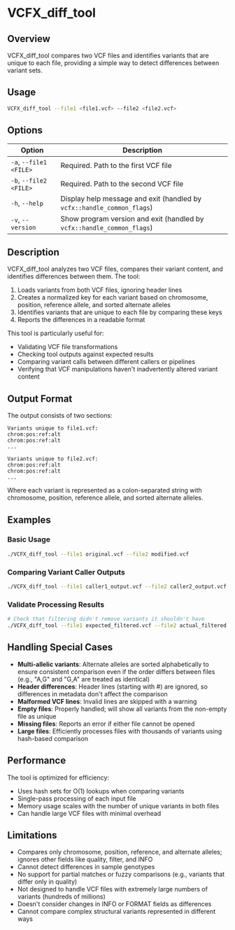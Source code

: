 # VCFX_diff_tool

## Overview

VCFX_diff_tool compares two VCF files and identifies variants that are unique to each file, providing a simple way to detect differences between variant sets.

## Usage

```bash
VCFX_diff_tool --file1 <file1.vcf> --file2 <file2.vcf>
```

## Options

| Option | Description |
|--------|-------------|
| `-a`, `--file1 <FILE>` | Required. Path to the first VCF file |
| `-b`, `--file2 <FILE>` | Required. Path to the second VCF file |
| `-h`, `--help` | Display help message and exit (handled by `vcfx::handle_common_flags`) |
| `-v`, `--version` | Show program version and exit (handled by `vcfx::handle_common_flags`) |

## Description

VCFX_diff_tool analyzes two VCF files, compares their variant content, and identifies differences between them. The tool:

1. Loads variants from both VCF files, ignoring header lines
2. Creates a normalized key for each variant based on chromosome, position, reference allele, and sorted alternate alleles
3. Identifies variants that are unique to each file by comparing these keys
4. Reports the differences in a readable format

This tool is particularly useful for:
- Validating VCF file transformations
- Checking tool outputs against expected results
- Comparing variant calls between different callers or pipelines
- Verifying that VCF manipulations haven't inadvertently altered variant content

## Output Format

The output consists of two sections:

```
Variants unique to file1.vcf:
chrom:pos:ref:alt
chrom:pos:ref:alt
...

Variants unique to file2.vcf:
chrom:pos:ref:alt
chrom:pos:ref:alt
...
```

Where each variant is represented as a colon-separated string with chromosome, position, reference allele, and sorted alternate alleles.

## Examples

### Basic Usage

```bash
./VCFX_diff_tool --file1 original.vcf --file2 modified.vcf
```

### Comparing Variant Caller Outputs

```bash
./VCFX_diff_tool --file1 caller1_output.vcf --file2 caller2_output.vcf > caller_differences.txt
```

### Validate Processing Results

```bash
# Check that filtering didn't remove variants it shouldn't have
./VCFX_diff_tool --file1 expected_filtered.vcf --file2 actual_filtered.vcf
```

## Handling Special Cases

- **Multi-allelic variants**: Alternate alleles are sorted alphabetically to ensure consistent comparison even if the order differs between files (e.g., "A,G" and "G,A" are treated as identical)
- **Header differences**: Header lines (starting with #) are ignored, so differences in metadata don't affect the comparison
- **Malformed VCF lines**: Invalid lines are skipped with a warning
- **Empty files**: Properly handled; will show all variants from the non-empty file as unique
- **Missing files**: Reports an error if either file cannot be opened
- **Large files**: Efficiently processes files with thousands of variants using hash-based comparison

## Performance

The tool is optimized for efficiency:
- Uses hash sets for O(1) lookups when comparing variants
- Single-pass processing of each input file
- Memory usage scales with the number of unique variants in both files
- Can handle large VCF files with minimal overhead

## Limitations

- Compares only chromosome, position, reference, and alternate alleles; ignores other fields like quality, filter, and INFO
- Cannot detect differences in sample genotypes
- No support for partial matches or fuzzy comparisons (e.g., variants that differ only in quality)
- Not designed to handle VCF files with extremely large numbers of variants (hundreds of millions)
- Doesn't consider changes in INFO or FORMAT fields as differences
- Cannot compare complex structural variants represented in different ways 